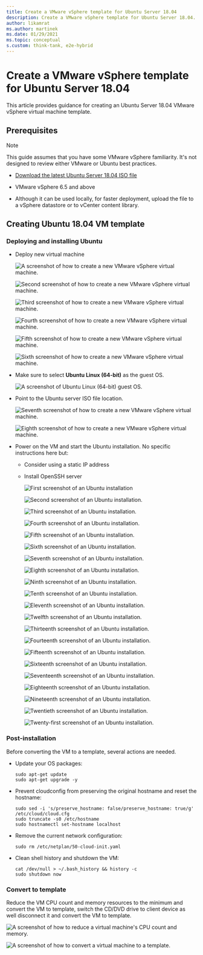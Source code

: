 ```yaml
---
title: Create a VMware vSphere template for Ubuntu Server 18.04
description: Create a VMware vSphere template for Ubuntu Server 18.04.
author: likamrat
ms.author: martinek
ms.date: 01/29/2021
ms.topic: conceptual
s.custom: think-tank, e2e-hybrid
---
```


# Create a VMware vSphere template for Ubuntu Server 18.04

This article provides guidance for creating an Ubuntu Server 18.04 VMware vSphere virtual machine template.

## Prerequisites

> [!NOTE]
> This guide assumes that you have some VMware vSphere familiarity. It's not designed to review either VMware or Ubuntu best practices.

- [Download the latest Ubuntu Server 18.04 ISO file](https://releases.ubuntu.com/18.04/)

- VMware vSphere 6.5 and above

- Although it can be used locally, for faster deployment, upload the file to a vSphere datastore or to vCenter content library.

## Creating Ubuntu 18.04 VM template

### Deploying and installing Ubuntu

- Deploy new virtual machine

    ![A screenshot of how to create a new VMware vSphere virtual machine.](./media/vmware-template/ubuntu-template-new-vm-1.png)

    ![Second screenshot of how to create a new VMware vSphere virtual machine.](./media/vmware-template/ubuntu-template-new-vm-2.png)

    ![Third screenshot of how to create a new VMware vSphere virtual machine.](./media/vmware-template/ubuntu-template-new-vm-3.png)

    ![Fourth screenshot of how to create a new VMware vSphere virtual machine.](./media/vmware-template/ubuntu-template-new-vm-4.png)

    ![Fifth screenshot of how to create a new VMware vSphere virtual machine.](./media/vmware-template/ubuntu-template-new-vm-5.png)

    ![Sixth screenshot of how to create a new VMware vSphere virtual machine.](./media/vmware-template/ubuntu-template-new-vm-6.png)

- Make sure to select **Ubuntu Linux (64-bit)** as the guest OS.

    ![A screenshot of Ubuntu Linux (64-bit) guest OS.](./media/vmware-template/ubuntu-template-guest-os.png)

- Point to the Ubuntu server ISO file location.

    ![Seventh screenshot of how to create a new VMware vSphere virtual machine.](./media/vmware-template/ubuntu-template-new-vm-7.png)

    ![Eighth screenshot of how to create a new VMware vSphere virtual machine.](./media/vmware-template/ubuntu-template-new-vm-8.png)

- Power on the VM and start the Ubuntu installation. No specific instructions here but:

  - Consider using a static IP address
  - Install OpenSSH server

    ![First screenshot of an Ubuntu installation](./media/vmware-template/ubuntu-template-installation-1.png)

    ![Second screenshot of an Ubuntu installation.](./media/vmware-template/ubuntu-template-installation-2.png)

    ![Third screenshot of an Ubuntu installation.](./media/vmware-template/ubuntu-template-installation-3.png)

    ![Fourth screenshot of an Ubuntu installation.](./media/vmware-template/ubuntu-template-installation-4.png)

    ![Fifth screenshot of an Ubuntu installation.](./media/vmware-template/ubuntu-template-installation-5.png)

    ![Sixth screenshot of an Ubuntu installation.](./media/vmware-template/ubuntu-template-installation-6.png)

    ![Seventh screenshot of an Ubuntu installation.](./media/vmware-template/ubuntu-template-installation-7.png)

    ![Eighth screenshot of an Ubuntu installation.](./media/vmware-template/ubuntu-template-installation-8.png)

    ![Ninth screenshot of an Ubuntu installation.](./media/vmware-template/ubuntu-template-installation-9.png)

    ![Tenth screenshot of an Ubuntu installation.](./media/vmware-template/ubuntu-template-installation-10.png)

    ![Eleventh screenshot of an Ubuntu installation.](./media/vmware-template/ubuntu-template-installation-11.png)

    ![Twelfth screenshot of an Ubuntu installation.](./media/vmware-template/ubuntu-template-installation-12.png)

    ![Thirteenth screenshot of an Ubuntu installation.](./media/vmware-template/ubuntu-template-installation-13.png)

    ![Fourteenth screenshot of an Ubuntu installation.](./media/vmware-template/ubuntu-template-installation-14.png)

    ![Fifteenth screenshot of an Ubuntu installation.](./media/vmware-template/ubuntu-template-installation-15.png)

    ![Sixteenth screenshot of an Ubuntu installation.](./media/vmware-template/ubuntu-template-installation-16.png)

    ![Seventeenth screenshot of an Ubuntu installation.](./media/vmware-template/ubuntu-template-installation-17.png)

    ![Eighteenth screenshot of an Ubuntu installation.](./media/vmware-template/ubuntu-template-installation-18.png)

    ![Nineteenth screenshot of an Ubuntu installation.](./media/vmware-template/ubuntu-template-installation-19.png)

    ![Twentieth screenshot of an Ubuntu installation.](./media/vmware-template/ubuntu-template-installation-20.png)

    ![Twenty-first screenshot of an Ubuntu installation.](./media/vmware-template/ubuntu-template-installation-21.png)

### Post-installation

Before converting the VM to a template, several actions are needed.

- Update your OS packages:

    ```console
    sudo apt-get update
    sudo apt-get upgrade -y
    ```

- Prevent cloudconfig from preserving the original hostname and reset the hostname:

    ```console
    sudo sed -i 's/preserve_hostname: false/preserve_hostname: true/g' /etc/cloud/cloud.cfg
    sudo truncate -s0 /etc/hostname
    sudo hostnamectl set-hostname localhost
    ```

- Remove the current network configuration:

    ```console
    sudo rm /etc/netplan/50-cloud-init.yaml
    ```

- Clean shell history and shutdown the VM:

    ```console
    cat /dev/null > ~/.bash_history && history -c
    sudo shutdown now
    ```

### Convert to template

Reduce the VM CPU count and memory resources to the minimum and convert the VM to template, switch the CD/DVD drive to client device as well disconnect it and convert the VM to template.

![A screenshot of how to reduce a virtual machine's CPU count and memory.](./media/vmware-template/ubuntu-template-reduce.png)

![A screenshot of how to convert a virtual machine to a template.](./media/vmware-template/ubuntu-template-convert.png)

